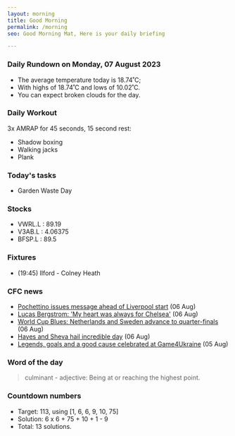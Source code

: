 ```yaml
---
layout: morning
title: Good Morning
permalink: /morning
seo: Good Morning Mat, Here is your daily briefing

---
```


<!-- weather_marker starts -->
### Daily Rundown on Monday, 07 August 2023

- The average temperature today is 18.74˚C;
- With highs of 18.74˚C and lows of 10.02˚C.
- You can expect broken clouds for the day.

<!-- weather_marker ends -->

### Daily Workout
<!-- workout_marker starts -->
3x AMRAP for 45 seconds, 15 second rest:

- Shadow boxing
- Walking jacks
- Plank

<!-- workout_marker ends -->

### Today's tasks
<!-- task_marker starts -->
- Garden Waste Day

<!-- task_marker ends -->

### Stocks

<!-- stocks_marker starts -->

- VWRL.L : 89.19
- V3AB.L : 4.06375
- BFSP.L : 89.5

<!-- stocks_marker ends -->

### Fixtures

<!-- sports_marker starts -->

<ul>
<li>(19:45) Ilford - Colney Heath</li>
</ul>

<!-- sports_marker ends -->

### CFC news

<!-- cfc_marker starts -->
- [Pochettino issues message ahead of Liverpool start](https://chelseafc.com/en/news/article/pochettino-issues-message-ahead-of-liverpool-start) (06 Aug)
- [Lucas Bergstrom: 'My heart was always for Chelsea'](https://chelseafc.com/en/news/article/lucas-bergstrom-my-heart-was-always-for-chelsea) (06 Aug)
- [World Cup Blues: Netherlands and Sweden advance to quarter-finals](https://chelseafc.com/en/news/article/world-cup-blues-netherlands-and-sweden-advance-to-quarter-finals) (06 Aug)
- [Hayes and Sheva hail incredible day](https://chelseafc.com/en/news/article/hayes-and-sheva-hail-incredible-day) (06 Aug)
- [Legends, goals and a good cause celebrated at Game4Ukraine](https://chelseafc.com/en/news/article/legends-goals-and-a-good-cause-celebrated-at-game4ukraine) (05 Aug)

<!-- cfc_marker ends -->

### Word of the day
<!-- word_marker starts -->

 > culminant - adjective: Being at or reaching the highest point.

<!-- word_marker ends -->

### Countdown numbers
<!-- game_marker starts -->

- Target: 113, using [1, 6, 6, 9, 10, 75]
- Solution: 6 x 6 + 75 + 10 + 1 - 9
- Total: 13 solutions.

<!-- game_marker ends -->
